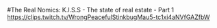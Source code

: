 #The Real Nomics: K.I.S.S - The state of real estate - Part 1
https://clips.twitch.tv/WrongPeacefulStinkbugMau5-tc1xi4aNVfGAZfbW
